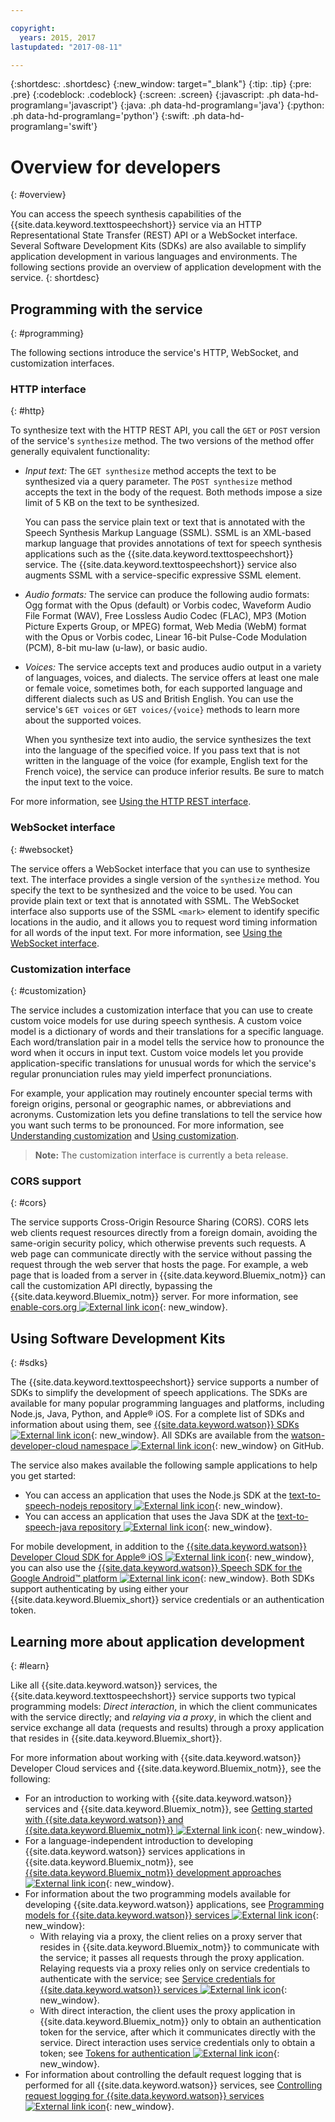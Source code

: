 ```yaml
---

copyright:
  years: 2015, 2017
lastupdated: "2017-08-11"

---
```


{:shortdesc: .shortdesc}
{:new_window: target="_blank"}
{:tip: .tip}
{:pre: .pre}
{:codeblock: .codeblock}
{:screen: .screen}
{:javascript: .ph data-hd-programlang='javascript'}
{:java: .ph data-hd-programlang='java'}
{:python: .ph data-hd-programlang='python'}
{:swift: .ph data-hd-programlang='swift'}

# Overview for developers
{: #overview}

You can access the speech synthesis capabilities of the {{site.data.keyword.texttospeechshort}} service via an HTTP Representational State Transfer (REST) API or a WebSocket interface. Several Software Development Kits (SDKs) are also available to simplify application development in various languages and environments. The following sections provide an overview of application development with the service.
{: shortdesc}

## Programming with the service
{: #programming}

The following sections introduce the service's HTTP, WebSocket, and customization interfaces.

### HTTP interface
{: #http}

To synthesize text with the HTTP REST API, you call the `GET` or `POST` version of the service's `synthesize` method. The two versions of the method offer generally equivalent functionality:

-   *Input text:* The `GET synthesize` method accepts the text to be synthesized via a query parameter. The `POST synthesize` method accepts the text in the body of the request. Both methods impose a size limit of 5 KB on the text to be synthesized.

    You can pass the service plain text or text that is annotated with the Speech Synthesis Markup Language (SSML). SSML is an XML-based markup language that provides annotations of text for speech synthesis applications such as the {{site.data.keyword.texttospeechshort}} service. The {{site.data.keyword.texttospeechshort}} service also augments SSML with a service-specific expressive SSML element.
-   *Audio formats:* The service can produce the following audio formats: Ogg format with the Opus (default) or Vorbis codec, Waveform Audio File Format (WAV), Free Lossless Audio Codec (FLAC), MP3 (Motion Picture Experts Group, or MPEG) format, Web Media (WebM) format with the Opus or Vorbis codec, Linear 16-bit Pulse-Code Modulation (PCM), 8-bit mu-law (u-law), or basic audio.
-   *Voices:* The service accepts text and produces audio output in a variety of languages, voices, and dialects. The service offers at least one male or female voice, sometimes both, for each supported language and different dialects such as US and British English. You can use the service's `GET voices` or `GET voices/{voice}` methods to learn more about the supported voices.

    When you synthesize text into audio, the service synthesizes the text into the language of the specified voice. If you pass text that is not written in the language of the voice (for example, English text for the French voice), the service can produce inferior results. Be sure to match the input text to the voice.

For more information, see [Using the HTTP REST interface](/docs/services/text-to-speech/http.html).

### WebSocket interface
{: #websocket}

The service offers a WebSocket interface that you can use to synthesize text. The interface provides a single version of the `synthesize` method. You specify the text to be synthesized and the voice to be used. You can provide plain text or text that is annotated with SSML. The WebSocket interface also supports use of the SSML `<mark>` element to identify specific locations in the audio, and it allows you to request word timing information for all words of the input text. For more information, see [Using the WebSocket interface](/docs/services/text-to-speech/websockets.html).

### Customization interface
{: #customization}

The service includes a customization interface that you can use to create custom voice models for use during speech synthesis. A custom voice model is a dictionary of words and their translations for a specific language. Each word/translation pair in a model tells the service how to pronounce the word when it occurs in input text. Custom voice models let you provide application-specific translations for unusual words for which the service's regular pronunciation rules may yield imperfect pronunciations.

For example, your application may routinely encounter special terms with foreign origins, personal or geographic names, or abbreviations and acronyms. Customization lets you define translations to tell the service how you want such terms to be pronounced. For more information, see [Understanding customization](/docs/services/text-to-speech/custom-intro.html) and [Using customization](/docs/services/text-to-speech/custom-using.html).

> **Note:** The customization interface is currently a beta release.

### CORS support
{: #cors}

The service supports Cross-Origin Resource Sharing (CORS). CORS lets web clients request resources directly from a foreign domain, avoiding the same-origin security policy, which otherwise prevents such requests. A web page can communicate directly with the service without passing the request through the web server that hosts the page. For example, a web page that is loaded from a server in {{site.data.keyword.Bluemix_notm}} can call the customization API directly, bypassing the {{site.data.keyword.Bluemix_notm}} server. For more information, see [enable-cors.org ![External link icon](../../icons/launch-glyph.svg "External link icon")](https://enable-cors.org/){: new_window}.

## Using Software Development Kits
{: #sdks}

The {{site.data.keyword.texttospeechshort}} service supports a number of SDKs to simplify the development of speech applications. The SDKs are available for many popular programming languages and platforms, including Node.js, Java, Python, and Apple&reg; iOS. For a complete list of SDKs and information about using them, see [{{site.data.keyword.watson}} SDKs ![External link icon](../../icons/launch-glyph.svg "External link icon")](https://www.ibm.com/watson/developercloud/doc/common/getting-started-sdks.html){: new_window}. All SDKs are available from the [watson-developer-cloud namespace ![External link icon](../../icons/launch-glyph.svg "External link icon")](https://github.com/watson-developer-cloud){: new_window} on GitHub.

The service also makes available the following sample applications to help you get started:

-   You can access an application that uses the Node.js SDK at the [text-to-speech-nodejs repository ![External link icon](../../icons/launch-glyph.svg "External link icon")](https://github.com/watson-developer-cloud/text-to-speech-nodejs){: new_window}.
-   You can access an application that uses the Java SDK at the [text-to-speech-java repository ![External link icon](../../icons/launch-glyph.svg "External link icon")](https://github.com/watson-developer-cloud/text-to-speech-java){: new_window}.

For mobile development, in addition to the [{{site.data.keyword.watson}} Developer Cloud SDK for Apple&reg; iOS ![External link icon](../../icons/launch-glyph.svg "External link icon")](https://github.com/watson-developer-cloud/ios-sdk){: new_window}, you can also use the [{{site.data.keyword.watson}} Speech SDK for the Google Android&trade; platform ![External link icon](../../icons/launch-glyph.svg "External link icon")](https://github.com/watson-developer-cloud/speech-android-sdk){: new_window}. Both SDKs support authenticating by using either your {{site.data.keyword.Bluemix_short}} service credentials or an authentication token.

## Learning more about application development
{: #learn}

Like all {{site.data.keyword.watson}} services, the {{site.data.keyword.texttospeechshort}} service supports two typical programming models: *Direct interaction*, in which the client communicates with the service directly; and *relaying via a proxy*, in which the client and service exchange all data (requests and results) through a proxy application that resides in {{site.data.keyword.Bluemix_short}}.

For more information about working with {{site.data.keyword.watson}} Developer Cloud services and {{site.data.keyword.Bluemix_notm}}, see the following:

-   For an introduction to working with {{site.data.keyword.watson}} services and {{site.data.keyword.Bluemix_notm}}, see [Getting started with {{site.data.keyword.watson}} and {{site.data.keyword.Bluemix_notm}} ![External link icon](../../icons/launch-glyph.svg "External link icon")](https://www.ibm.com/watson/developercloud/doc/common/index.html){: new_window}.
-   For a language-independent introduction to developing {{site.data.keyword.watson}} services applications in {{site.data.keyword.Bluemix_notm}}, see [{{site.data.keyword.Bluemix_notm}} development approaches ![External link icon](../../icons/launch-glyph.svg "External link icon")](https://www.ibm.com/watson/developercloud/doc/common/getting-started-bluemix.html){: new_window}.
-   For information about the two programming models available for developing {{site.data.keyword.watson}} applications, see [Programming models for {{site.data.keyword.watson}} services ![External link icon](../../icons/launch-glyph.svg "External link icon")](https://www.ibm.com/watson/developercloud/doc/common/getting-started-develop.html){: new_window}:
    -   With relaying via a proxy, the client relies on a proxy server that resides in {{site.data.keyword.Bluemix_notm}} to communicate with the service; it passes all requests through the proxy application. Relaying requests via a proxy relies only on service credentials to authenticate with the service; see [Service credentials for {{site.data.keyword.watson}} services ![External link icon](../../icons/launch-glyph.svg "External link icon")](https://www.ibm.com/watson/developercloud/doc/common/getting-started-credentials.html){: new_window}.
    -   With direct interaction, the client uses the proxy application in {{site.data.keyword.Bluemix_notm}} only to obtain an authentication token for the service, after which it communicates directly with the service. Direct interaction uses service credentials only to obtain a token; see [Tokens for authentication ![External link icon](../../icons/launch-glyph.svg "External link icon")](https://www.ibm.com/watson/developercloud/doc/common/getting-started-tokens.html){: new_window}.
-   For information about controlling the default request logging that is performed for all {{site.data.keyword.watson}} services, see [Controlling request logging for {{site.data.keyword.watson}} services ![External link icon](../../icons/launch-glyph.svg "External link icon")](https://www.ibm.com/watson/developercloud/doc/common/getting-started-logging.html){: new_window}.

